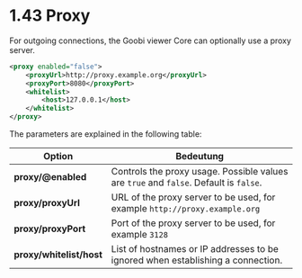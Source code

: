 # 1.43 Proxy

For outgoing connections, the Goobi viewer Core can optionally use a proxy server.

```xml
<proxy enabled="false">
    <proxyUrl>http://proxy.example.org</proxyUrl>
    <proxyPort>8080</proxyPort>
    <whitelist>
        <host>127.0.0.1</host>
    </whitelist>
</proxy>
```

The parameters are explained in the following table:

| Option                   | Bedeutung                                                                             |
| ------------------------ | ------------------------------------------------------------------------------------- |
| **proxy/@enabled**       | Controls the proxy usage. Possible values are `true` and `false`. Default is `false`. |
| **proxy/proxyUrl**       | URL of the proxy server to be used, for example `http://proxy.example.org`            |
| **proxy/proxyPort**      | Port of the proxy server to be used, for example `3128`                               |
| **proxy/whitelist/host** | List of hostnames or IP addresses to be ignored when establishing a connection.       |

